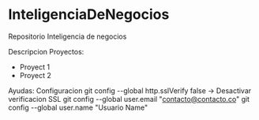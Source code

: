 # InteligenciaDeNegocios
Repositorio Inteligencia de negocios

Descripcion Proyectos:
- Proyect 1
- Proyect 2

Ayudas:
Configuracion
git config --global http.sslVerify false -> Desactivar verificacion SSL
git config --global user.email "contacto@contacto.co" 
git config --global user.name "Usuario Name"